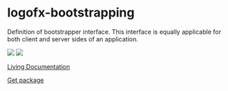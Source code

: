 # logofx-bootstrapping
Definition of bootstrapper interface. This interface is equally applicable for both client and server sides of an application.

<img src=https://ci.appveyor.com/api/projects/status/github/logofx/logofx-bootstrapping>

<img src=https://img.shields.io/nuget/dt/LogoFX.Bootstrapping>

[Living Documentation](https://ci.appveyor.com/api/projects/logofx/logofx-bootstrapping/artifacts/src/LogoFX.Bootstrapping.Specs/bin/Release/LivingDoc.html)

[Get package](https://www.nuget.org/packages/LogoFX.Bootstrapping)